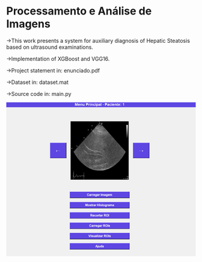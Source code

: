 # Processamento e Análise de Imagens

<p>->This work presents a system for auxiliary diagnosis of Hepatic Steatosis based on ultrasound examinations.</p>
<p>->Implementation of XGBoost and VGG16.</p>
<p>->Project statement in: enunciado.pdf</p>
<p>->Dataset in: dataset.mat</p>
<p>->Source code in: main.py</p>

![alt text](https://github.com/MarceloReisxz/PUC-Minas/blob/main/Processamento-de-Imagens/tela_aplicacao.png)
